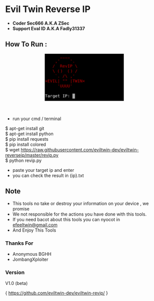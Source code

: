 # Evil Twin Reverse IP

- **Coder Sec666 A.K.A ZSec**
- **Support Eval ID A.K.A Fadly31337**

## How To Run :
 
 <p align="center">
 <img width="50%" src="images/20200426_132127.jpg"/>
 </p><br>
 
 - run your cmd / terminal
 
$ apt-get install git <br>
$ apt-get install python <br>
$ pip install requests <br>
$ pip install colored <br>
$ wget https://raw.githubusercontent.com/eviltwin-dev/eviltwin-reverseip/master/revip.py <br>
$ python revip.py <br>

- paste your target ip and enter
- you can check the result in {ip}.txt

## Note

- This tools no take or destroy your information on your device , we promise
- We not responsible for the actions you have done with this tools.
- If you need bacot about this tools you can nyocot in efeeltwin@gmail.com
- And Enjoy This Tools

### Thanks For

- Anonymous BGHH
- JombangXploiter

### Version

V1.0 (beta)

{ https://github.com/eviltwin-dev/eviltwin-revip/ }
